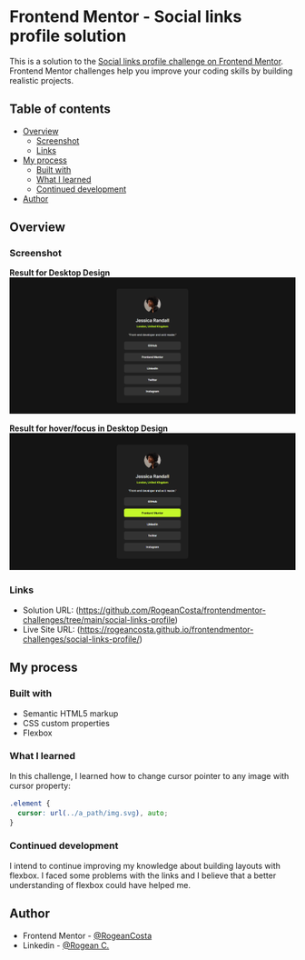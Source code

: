 # Frontend Mentor - Social links profile solution

This is a solution to the [Social links profile challenge on Frontend Mentor](https://www.frontendmentor.io/challenges/social-links-profile-UG32l9m6dQ). Frontend Mentor challenges help you improve your coding skills by building realistic projects.

## Table of contents

- [Overview](#overview)
  - [Screenshot](#screenshot)
  - [Links](#links)
- [My process](#my-process)
  - [Built with](#built-with)
  - [What I learned](#what-i-learned)
  - [Continued development](#continued-development)
- [Author](#author)

## Overview

### Screenshot

**Result for Desktop Design**
![](../social-links-profile/assets/images/social-link-desktop-solution.PNG)

**Result for hover/focus in Desktop Design**
![](../social-links-profile/assets/images/social-link-desktop-hover-solution.PNG)

### Links

- Solution URL: (https://github.com/RogeanCosta/frontendmentor-challenges/tree/main/social-links-profile)
- Live Site URL: (https://rogeancosta.github.io/frontendmentor-challenges/social-links-profile/)

## My process

### Built with

- Semantic HTML5 markup
- CSS custom properties
- Flexbox

### What I learned

In this challenge, I learned how to change cursor pointer to any image with cursor property:

```css
.element {
  cursor: url(../a_path/img.svg), auto;
}
```

### Continued development

I intend to continue improving my knowledge about building layouts with flexbox. I faced some problems with the links and I believe that a better understanding of flexbox could have helped me.

## Author

- Frontend Mentor - [@RogeanCosta](https://www.frontendmentor.io/profile/RogeanCosta)
- Linkedin - [@Rogean C.](https://www.linkedin.com/in/rogean-c-884a01b8)
